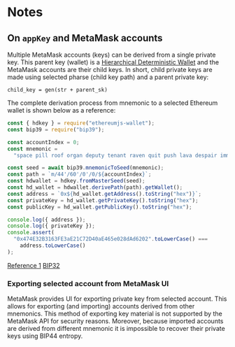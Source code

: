# Notes

## On `appKey` and MetaMask accounts

Multiple MetaMask accounts (keys) can be derived from a single private key. This parent key (wallet) is a [Hierarchical Deterministic Wallet](https://github.com/bitcoin/bips/blob/master/bip-0032.mediawiki#Master_key_generation) and the MetaMask accounts are their child keys. In short, child private keys are made using selected pharse (child key path) and a parent private key:

`child_key = gen(str + parent_sk)`

The complete derivation process from mnemonic to a selected Ethereum wallet is shown below as a reference:

```js
const { hdkey } = require("ethereumjs-wallet");
const bip39 = require("bip39");

const accountIndex = 0;
const mnemonic =
  "space pill roof organ deputy tenant raven quit push lava despair immense";

const seed = await bip39.mnemonicToSeed(mnemonic);
const path = `m/44'/60'/0'/0/${accountIndex}`;
const hdwallet = hdkey.fromMasterSeed(seed);
const hd_wallet = hdwallet.derivePath(path).getWallet();
const address = `0x${hd_wallet.getAddress().toString("hex")}`;
const privateKey = hd_wallet.getPrivateKey().toString("hex");
const publicKey = hd_wallet.getPublicKey().toString("hex");

console.log({ address });
console.log({ privateKey });
console.assert(
  "0x474E32B3163FE3aE21C72D40aE465e028dAd6202".toLowerCase() ===
    address.toLowerCase()
);
```

[Reference 1](https://medium.com/mycrypto/the-journey-from-mnemonic-phrase-to-address-6c5e86e11e14)
[BIP32](https://github.com/bitcoin/bips/blob/master/bip-0032.mediawiki)

### Exporting selected account from MetaMask UI

MetaMask provides UI for exporting private key from selected account. This allows for exporting (and importing) accounts derived from other mnemonics. This method of exporting key material is not supported by the MetaMask API for security reasons. Moreover, because imported accounts are derived from different mnemonic it is impossible to recover their private keys using BIP44 entropy.
